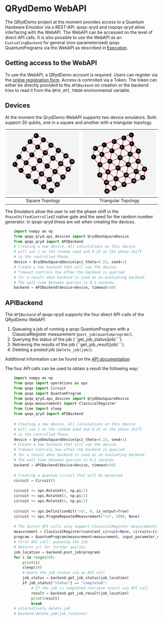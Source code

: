 QRydDemo WebAPI
===============

The QRydDemo project at the moment provides access to a Quantum Hardware Emulator via a REST-API. 
qoqo-qryd and roqoqo-qryd allow interfacing with the WebAPI.
The WebAPI can be accessed on the level of direct API calls.
It is also possible to use the WebAPI as an ``EvaluatingBackend`` for general (non-parameterized)
qoqo QuantumPrograms via the WebAPI as described in [Execution](execution.md).


Getting access to the WebAPI
----------------------------

To use the WebAPI, a QRydDemo account is required. Users can register via the [online registration form](https://thequantumlaend.de/get-access/). Access is controlled via a Token. The token can either be directly provided to the ``APIBackend`` on creation or the backend tries to read it from the ``QRYD_API_TOKEN`` environmental variable.


Devices
-------

At the moment the QrydDemo WebAPI supports two device emulators. Both support 30 qubits, one in a square and another with a triangular topology.


![](square.png "Square Topology") | ![](triangle.png "Triangular Topology")
:--------------------------------:|:--------------------------------------:
Square Topology                   | Triangular Topology

The Emulators allow the user to set the phase shift in the ``PhaseShiftedControlledZ`` native gate and the seed for the random number generator. In qoqo-qryd these are set when creating the devices.

```python
    import numpy as np
    from qoqo_qryd.api_devices import QrydEmuSquareDevice
    from qoqo_qryd import APIBackend
    # Creating a new device. All calculations on this device
    # will use 1 as the random seed and 0.23 as the phase shift
    # in the controlled Phase 
    device = QrydEmuSquareDevice(pcz_theta=0.23, seed=1)
    # Create a new backend that will use the device.
    # Timeout controls how often the backend is queried 
    # for a result when backend is used as an evaluating backend.
    # The wait time between queries is 0.2 seconds.
    backend = APIBackend(device=device, timeout=20)
```


APIBackend
----------

The ``APIBackend`` of qoqo-qryd supports the four direct API-calls of the QRydDemo WebAPI:

1. Queueing a job of running a qoqo QuantumProgram with a ClassicalRegister measurement (``post_job(quantumprogram)``).
2. Querying the status of the job (``get_job_status(job)```).
3. Retrieving the results of the job (``get_job_result(job)```).
4. Deleting a posted job (``delete_job(job)``).

Additional information can be found on the [API documentation](https://thequantumlaend.de/qryddemo/)

The four API calls can be used to obtain a result the following way:

```python
    import numpy as np
    from qoqo import operations as ops
    from qoqo import Circuit
    from qoqo import QuantumProgram
    from qoqo_qryd.api_devices import QrydEmuSquareDevice
    from qoqo.measurements import ClassicalRegister
    from time import sleep
    from qoqo_qryd import APIBackend

    # Creating a new device. All calculations on this device
    # will use 1 as the random seed and 0.23 as the phase shift
    # in the controlled Phase 
    device = QrydEmuSquareDevice(pcz_theta=0.23, seed=1)
    # Create a new backend that will use the device.
    # Timeout controls how often the backend is queried 
    # for a result when backend is used as an evaluating backend.
    # The wait time between queries is 0.2 seconds.
    backend = APIBackend(device=device, timeout=20)
    
    # Creating a quantum circuit that will be measured
    circuit = Circuit()

    circuit += ops.RotateX(0, np.pi/2)
    circuit += ops.RotateX(2, np.pi/2)
    circuit += ops.RotateX(4, np.pi/2)

    circuit += ops.DefinitionBit("ro", 6, is_output=True)
    circuit += ops.PragmaRepeatedMeasurement("ro", 1000, None)
    
    # The direct API calls only support ClassicalRegister measurements
    measurement = ClassicalRegister(constant_circuit=None, circuits=[circuit])
    program = QuantumProgram(measurement=measurement, input_parameter_names=[])
    # First API call: queueing the job
    # Returns url for further queries.
    job_location = backend.post_job(program)
    for i in range(20):
        print(i)
        sleep(30)
        # Query the job status via an API call
        job_status = backend.get_job_status(job_location)
        if job_status["status"] == "completed":
            # If the job is completed retrieve result via API call
            result = backend.get_job_result(job_location)
            print(result)
            break
    # alternatively delete job
    # backend.delete_job(job_location)
```